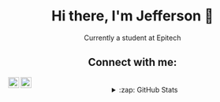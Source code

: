 <h1 align='center'>Hi there, I'm Jefferson 👋</h1>

<p align='center'>Currently a student at Epitech</a></p>


<div align='center'>
<h2 align='center'>Connect with me:</h2>

[<img align="left" alt="jeffg__ | Twitter" width="22px" src="https://cdn.jsdelivr.net/npm/simple-icons@v3/icons/twitter.svg" />][twitter]
[<img align="left" alt="Jefferson Guiot | LinkedIn" width="22px" src="https://cdn.jsdelivr.net/npm/simple-icons@v3/icons/linkedin.svg" />][linkedin]
</div>

<br />

<details align='center'>
  <summary>:zap: GitHub Stats</summary>
<br />
<img src="https://github-readme-stats.vercel.app/api/top-langs/?username=jeffersongt&layout=compact&theme=midnight-purple&langs_count=6&hide=shell,makefile" width="45%" />
</details>

[twitter]: https://twitter.com/jeffg__
[linkedin]: www.linkedin.com/in/jefferson-guiot-23327b173